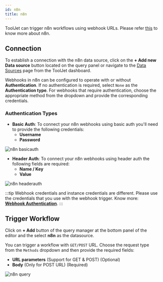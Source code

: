 ```yaml
---
id: n8n
title: n8n
---
```


ToolJet can trigger n8n workflows using webhook URLs. Please refer [this](https://docs.n8n.io/) to know more about n8n.

<div style={{paddingTop:'24px'}}>

## Connection

To establish a connection with the n8n data source, click on the **+ Add new Data source** button located on the query panel or navigate to the [Data Sources](https://docs.tooljet.com/docs/data-sources/overview) page from the ToolJet dashboard.

Webhooks in n8n can be configured to operate with or without **Authentication**. If no authentication is required, select `None` as the **Authentication type**. For webhooks that require authentication, choose the appropriate method from the dropdown and provide the corresponding credentials.

### Authentication Types
- **Basic Auth**: To connect your n8n webhooks using basic auth you'll need to provide the following credentials:
    - **Username**
    - **Password**

<div style={{textAlign: 'center'}}>

<img className="screenshot-full" src="/img/datasource-reference/n8n/basicauth.png" alt="n8n basicauth"  />

</div>

- **Header Auth**: To connect your n8n webhooks using header auth the following fields are required:
    - **Name / Key**
    - **Value**

<div style={{textAlign: 'center'}}>

<img className="screenshot-full" src="/img/datasource-reference/n8n/headerauth.png" alt="n8n headerauth"  />

</div>

:::tip
Webhook credentials and instance credentials are different. Please use the credentials that you use with the webhook trigger. Know more: **[Webhook Authentication](https://docs.n8n.io/nodes/n8n-nodes-base.webhook/#:~:text=then%20gets%20deactivated.-,Authentication,-%3A%20The%20Webhook%20node)**.
:::

</div>

<div style={{paddingTop:'24px'}}>

## Trigger Workflow

Click on **+ Add** button of the query manager at the bottom panel of the editor and the select **n8n** as the datasource.

You can trigger a workflow with `GET/POST` URL. Choose the request type from the `Methods` dropdown and then provide the required fields:
  - **URL parameters** (Support for GET & POST) (Optional)
  - **Body** (Only for POST URL) (Required)


<img className="screenshot-full" src="/img/datasource-reference/n8n/query.png" alt="n8n query" />

</div>
